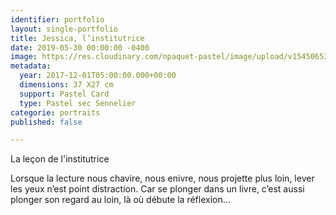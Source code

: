 ```yaml
---
identifier: portfolio
layout: single-portfolio
title: Jessica, l’institutrice
date: 2019-05-30 00:00:00 -0400
image: https://res.cloudinary.com/npaquet-pastel/image/upload/v1545065359/Version-2-2.jpg
metadata:
  year: 2017-12-01T05:00:00.000+00:00
  dimensions: 37 X27 cm
  support: Pastel Card
  type: Pastel sec Sennelier
categorie: portraits
published: false

---
```

La leçon de l'institutrice

Lorsque la lecture nous chavire, nous enivre, nous projette plus loin, lever les yeux n’est point distraction. Car se plonger dans un livre, c’est aussi plonger son regard au loin, là où débute la réflexion…